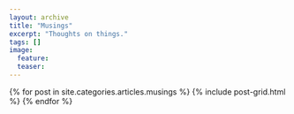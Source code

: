 ```yaml
---
layout: archive
title: "Musings"
excerpt: "Thoughts on things."
tags: []
image:
  feature:
  teaser:
---
```


<div class="tiles">
{% for post in site.categories.articles.musings %}
  {% include post-grid.html %}
{% endfor %}
</div><!-- /.tiles -->
